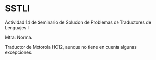 # SSTLI
Actividad 14 de Seminario de Solucion de Problemas de Traductores de Lenguajes I 

Mtra: Norma. 

Traductor de Motorola HC12, aunque no tiene en cuenta algunas excepciones.
